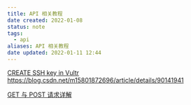 ```yaml
---
title: API 相关教程
date created: 2022-01-08
status: note
tags:
  - api
aliases: API 相关教程
date updated: 2022-01-11 12:44
---
```


[CREATE SSH key in Vultr](https://www.vultr.com/api/#operation/list-ssh-keys)
<https://blog.csdn.net/m15801872696/article/details/90141941>

[GET 与 POST 请求详解](https://www.jianshu.com/p/78b7012e27b3)
